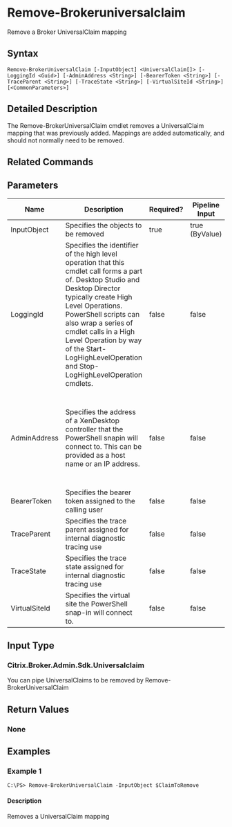 ﻿
# Remove-Brokeruniversalclaim
Remove a Broker UniversalClaim mapping
## Syntax

```
Remove-BrokerUniversalClaim [-InputObject] <UniversalClaim[]> [-LoggingId <Guid>] [-AdminAddress <String>] [-BearerToken <String>] [-TraceParent <String>] [-TraceState <String>] [-VirtualSiteId <String>] [<CommonParameters>]
```

## Detailed Description
The Remove-BrokerUniversalClaim cmdlet removes a UniversalClaim mapping that was previously added. Mappings are added automatically, and should not normally need to be removed.


## Related Commands

## Parameters
| Name   | Description | Required? | Pipeline Input | Default Value |
| --- | --- | --- | --- | --- |
| InputObject | Specifies the objects to be removed | true | true (ByValue) |  |
| LoggingId | Specifies the identifier of the high level operation that this cmdlet call forms a part of. Desktop Studio and Desktop Director typically create High Level Operations. PowerShell scripts can also wrap a series of cmdlet calls in a High Level Operation by way of the Start-LogHighLevelOperation and Stop-LogHighLevelOperation cmdlets. | false | false |  |
| AdminAddress | Specifies the address of a XenDesktop controller that the PowerShell snapin will connect to. This can be provided as a host name or an IP address. | false | false | Localhost. Once a value is provided by any cmdlet, this value will become the default. |
| BearerToken | Specifies the bearer token assigned to the calling user | false | false |  |
| TraceParent | Specifies the trace parent assigned for internal diagnostic tracing use | false | false |  |
| TraceState | Specifies the trace state assigned for internal diagnostic tracing use | false | false |  |
| VirtualSiteId | Specifies the virtual site the PowerShell snap-in will connect to. | false | false |  |

## Input Type

### Citrix.Broker.Admin.Sdk.Universalclaim
You can pipe UniversalClaims to be removed by Remove-BrokerUniversalClaim
## Return Values

### None

## Examples

### Example 1

```
C:\PS> Remove-BrokerUniversalClaim -InputObject $ClaimToRemove
```

#### Description
Removes a UniversalClaim mapping
